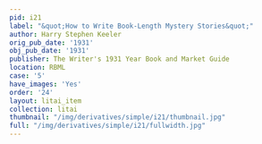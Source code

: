 ```yaml
---
pid: i21
label: "&quot;How to Write Book-Length Mystery Stories&quot;"
author: Harry Stephen Keeler
orig_pub_date: '1931'
obj_pub_date: '1931'
publisher: The Writer's 1931 Year Book and Market Guide
location: RBML
case: '5'
have_images: 'Yes'
order: '24'
layout: litai_item
collection: litai
thumbnail: "/img/derivatives/simple/i21/thumbnail.jpg"
full: "/img/derivatives/simple/i21/fullwidth.jpg"
---
```

